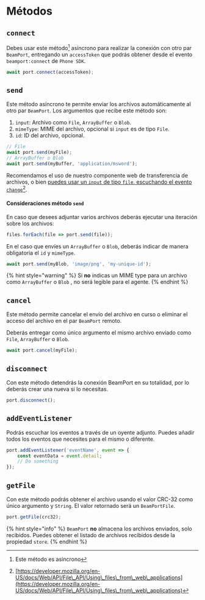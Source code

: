# Métodos

## `connect`

Debes usar este método[^1] asíncrono para realizar la conexión con otro par `BeamPort`, entregando un `accessToken` que podrás obtener desde el evento `beamport:connect` de `Phone SDK`.

```javascript
await port.connect(accessToken);
```

## `send`

Este método asíncrono te permite enviar los archivos automáticamente al otro par `BeamPort`. Los argumentos que recibe este método son:

1. `input`: Archivo como `File`, `ArrayBuffer` o `Blob`.
2. `mimeType`: MIME del archivo, opcional si `input` es de tipo `File`.
3. `id`: ID del archivo, opcional.

```javascript
// File
await port.send(myFile);
// ArrayBuffer o Blob
await port.send(myBuffer, 'application/msword');
```

Recomendamos el uso de nuestro componente web de transferencia de archivos, o bien [puedes usar un `input` de tipo `file`, escuchando el evento `change`](#user-content-fn-2)[^2].

#### Consideraciones método `send`

En caso que desees adjuntar varios archivos deberás ejecutar una iteración sobre los archivos:

```javascript
files.forEach(file => port.send(file));
```

En el caso que envíes un `ArrayBuffer` o `Blob`, deberás indicar de manera obligatoria el `id` y `mimeType`.

```javascript
await port.send(myBlob, 'image/png', 'my-unique-id');
```

{% hint style="warning" %}
Si **no** indicas un MIME type para un archivo como `ArrayBuffer` o `Blob` , no será legible para el agente.
{% endhint %}

## `cancel`

Este método permite cancelar el envío del archivo en curso o eliminar el acceso del archivo en el par `BeamPort` remoto.

Deberás entregar como único argumento el mismo archivo envíado como `File`, `ArrayBuffer` o `Blob`.

```javascript
await port.cancel(myFile);
```

## `disconnect`

Con este método detendrás la conexión BeamPort en su totalidad, por lo deberás crear una nueva si lo necesitas.

```javascript
port.disconnect();
```

## `addEventListener`

Podrás escuchar los eventos a través de un oyente adjunto. Puedes añadir todos los eventos que necesites para el mismo o diferente.

```javascript
port.addEventListener('eventName', event => {
    const eventData = event.detail;
    // Do something
});
```

## `getFile`

Con este método podrás obtener el archivo usando el valor CRC-32 como único argumento y `String`. El valor retornado será un `BeamPortFile`.

```javascript
port.getFile(crc32);
```

{% hint style="info" %}
`BeamPort` **no** almacena los archivos enviados, solo recibidos. Puedes obtener el listado de archivos recibidos desde la propiedad `store`.
{% endhint %}

[^1]: Este método es asíncrono

[^2]: [https://developer.mozilla.org/en-US/docs/Web/API/File\_API/Using\_files\_from\_web\_applications](https://developer.mozilla.org/en-US/docs/Web/API/File\_API/Using\_files\_from\_web\_applications)
